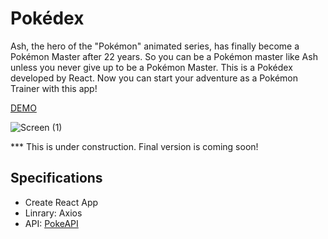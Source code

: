 # Pokédex
Ash, the hero of the "Pokémon" animated series, has finally become a Pokémon Master after 22 years.
So you can be a Pokémon master like Ash unless you never give up to be a Pokémon Master.
This is a Pokédex developed by React. Now you can start your adventure as a Pokémon Trainer with this app!

[DEMO](https://react-pokedex-v1.netlify.com/)

![Screen (1)](https://user-images.githubusercontent.com/32582917/68179214-d69cc200-ff43-11e9-95aa-26d85a192613.gif)

*** This is under construction. Final version is coming soon!

## Specifications
- Create React App
- Linrary: Axios
- API: [PokeAPI](https://pokeapi.co/)

